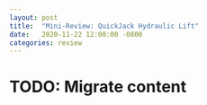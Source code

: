 ```yaml
---
layout: post
title:  "Mini-Review: QuickJack Hydraulic Lift"
date:   2020-11-22 12:00:00 -0800
categories: review
---
```


# TODO: Migrate content
